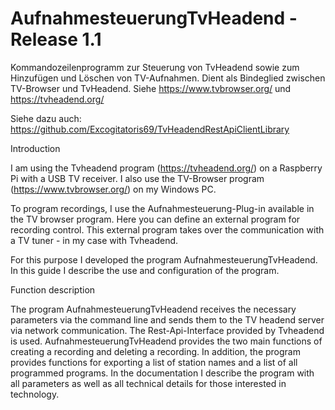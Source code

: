 # AufnahmesteuerungTvHeadend - Release 1.1
Kommandozeilenprogramm zur Steuerung von TvHeadend sowie zum Hinzufügen und Löschen von TV-Aufnahmen.
Dient als Bindeglied zwischen TV-Browser und TvHeadend. 
Siehe https://www.tvbrowser.org/ und https://tvheadend.org/

Siehe dazu auch:
https://github.com/Excogitatoris69/TvHeadendRestApiClientLibrary

Introduction

I am using the Tvheadend program (https://tvheadend.org/) on a Raspberry Pi with a USB TV receiver. 
I also use the TV-Browser program (https://www.tvbrowser.org/) on my Windows PC.

To program recordings, I use the Aufnahmesteuerung-Plug-in available in the TV browser program. Here you can define an external program for recording control. This external program takes over the communication with a TV tuner - in my case with Tvheadend.

For this purpose I developed the program AufnahmesteuerungTvHeadend. In this guide I describe the use and configuration of the program.

Function description

The program AufnahmesteuerungTvHeadend receives the necessary parameters via the command line and sends them to the TV headend server via network communication. 
The Rest-Api-Interface provided by Tvheadend is used.
AufnahmesteuerungTvHeadend provides the two main functions of creating a recording and deleting a recording. In addition, the program provides functions for exporting a list of station names and a list of all programmed programs.
In the documentation I describe the program with all parameters as well as all technical details for those interested in technology.
